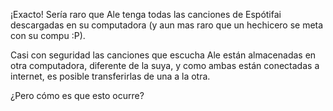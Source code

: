 ¡Exacto! Sería raro que Ale tenga todas las canciones de Espótifai descargadas en su computadora (y aun mas raro que un hechicero se meta con su compu :P). 

Casi con seguridad las canciones que escucha Ale están almacenadas en otra computadora, diferente de la suya, y como ambas están conectadas a internet, es posible transferirlas de una a la otra. 

¿Pero cómo es que esto ocurre? 
